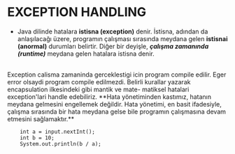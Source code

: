 # EXCEPTION HANDLING
* Java dilinde hatalara **istisna (exception)** denir. İstisna, adından da anlaşılacağı üzere, 
programın çalışması sırasında meydana gelen **istisnai (anormal)** durumları belirtir. Diğer 
bir deyişle, ***çalışma zamanında (runtime)*** meydana gelen hatalara istisna denir.<br />
<br />
Exception calisma zamaninda gerceklestigi icin program compile edilir. Eger error olsaydi
program compile edilmezdi. Belirli kurallar yazarak encapsulation ilkesindeki gibi mantik ve mate-
matiksel hatalari exception'lari handle edebiliriz. **Hata yönetiminden kastımız, hatanın meydana 
gelmesini engellemek değildir. Hata yönetimi, en basit ifadesiyle, çalışma sırasında bir hata 
meydana gelse bile programın çalışmasına devam etmesini sağlamaktır.**

```
    int a = input.nextInt();
    int b = 10;
    System.out.println(b / a);
```
